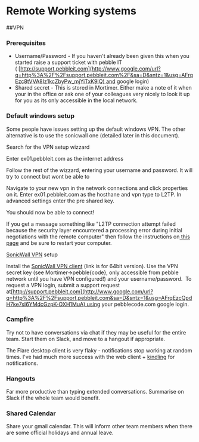 # Remote Working systems

##VPN

### Prerequisites

- Username/Password - If you haven't already been given this when you started raise a support ticket with pebble IT ( [http://support.pebbleit.com](http://www.google.com/url?q=http%3A%2F%2Fsupport.pebbleit.com%2F&sa=D&sntz=1&usg=AFrqEzc8tVVA8Iz1kcZbyPw_mjYiTxK9IQ) and google login)
- Shared secret - This is stored in Mortimer. Either make a note of it when your in the office or ask one of your colleagues very nicely to look it up for you as its only accessible in the local network.

### Default windows setup
 
Some people have issues setting up the default windows VPN. The other alternative is to use the sonicwall one (detailed later in this document).

Search for the VPN setup wizzard

Enter ex01.pebbleit.com as the internet address

Follow the rest of the wizzard, entering your username and password. It will try to connect but wont be able to

Navigate to your new vpn in the network connections and click properties on it. Enter ex01.pebbleit.com as the hosthane and vpn type to L2TP. In advanced settings enter the pre shared key.

You should now be able to connect!

If you get a message something like "L2TP connection attempt failed because the security layer encountered a processing error during initial negotiations with the remote computer" then follow the instructions on[ this page](https://support.microsoft.com/en-us/kb/926179) and be sure to restart your computer.

[SonicWall VPN](https://www.google.com/url?q=https%3A%2F%2Fpebbleit.zendesk.com%2Fattachments%2Ftoken%2Fglbglkzvzjkw0n3%2F%3Fname%3D184-001457-00_Rev_A_GVCSetup64.exe&sa=D&sntz=1&usg=AFrqEzf1JdalT5v_1TmEp3YILgqljfv3EQ) setup

Install the [SonicWall VPN client](https://www.google.com/url?q=https%3A%2F%2Fpebbleit.zendesk.com%2Fattachments%2Ftoken%2Fglbglkzvzjkw0n3%2F%3Fname%3D184-001457-00_Rev_A_GVCSetup64.exe&sa=D&sntz=1&usg=AFrqEzf1JdalT5v_1TmEp3YILgqljfv3EQ) (link is for 64bit version). Use the VPN secret key (see Mortimer-&gt;pebble{code}, only accessible from pebble network until you have VPN configured!) and your username/password.  To request a VPN login, submit a support request at[http://support.pebbleit.com](http://www.google.com/url?q=http%3A%2F%2Fsupport.pebbleit.com&sa=D&sntz=1&usg=AFrqEzcQpdH7ke7sI6YMdcGzpK-OXH1MuA) using your pebblecode.com google login.

### Campfire

Try not to have conversations via chat if they may be useful for the entire team. Start them on Slack, and move to a hangout if appropriate.

The Flare desktop client is very flaky - notifications stop working at random times. I've had much more success with the web client + [kindling](https://chrome.google.com/webstore/detail/abnakpmgckdkcpgbcejajjbllagggcif) for notifications.

### Hangouts

Far more productive than typing extended conversations. Summarise on Slack if the whole team would benefit.

### Shared Calendar

Share your gmail calendar. This will inform other team members when there are some official holidays and annual leave.
